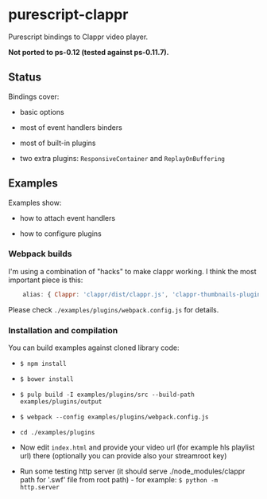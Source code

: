 # purescript-clappr

Purescript bindings to Clappr video player.

__Not ported to ps-0.12 (tested against ps-0.11.7).__

## Status

Bindings cover:

  * basic options

  * most of event handlers binders

  * most of built-in plugins

  * two extra plugins: `ResponsiveContainer` and `ReplayOnBuffering`


## Examples

Examples show:

  * how to attach event handlers

  * how to configure plugins

### Webpack builds

I'm using a combination of "hacks" to make clappr working. I think the most important piece is this:

```javascript
    alias: { Clappr: 'clappr/dist/clappr.js', 'clappr-thumbnails-plugin': 'clappr-thumbnails-plugin/dist/clappr-thumbnails-plugin.js' },
```

Please check `./examples/plugins/webpack.config.js` for details.


### Installation and compilation

You can build examples against cloned library code:

  * `$ npm install`

  * `$ bower install`

  * `$ pulp build -I examples/plugins/src --build-path examples/plugins/output`

  * `$ webpack --config examples/plugins/webpack.config.js`

  * `cd ./examples/plugins`

  * Now edit `index.html` and provide your video url (for example hls playlist url) there (optionally you can provide also your streamroot key)

  * Run some testing http server (it should serve ./node_modules/clappr path for '.swf' file from root path) - for example: `$ python -m http.server`

